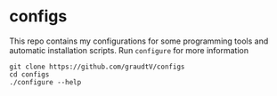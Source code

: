 # configs
This repo contains my configurations for some programming tools and automatic installation scripts.
Run ```configure``` for more information

```
git clone https://github.com/graudtV/configs
cd configs
./configure --help
```
